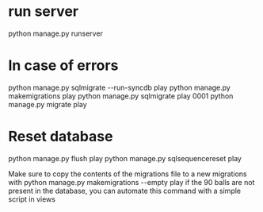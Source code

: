 # run server
python manage.py runserver

# In case of errors
python manage.py sqlmigrate --run-syncdb play
python manage.py makemigrations play
python manage.py sqlmigrate play 0001
python manage.py migrate play

# Reset database
python manage.py flush play
python manage.py sqlsequencereset play

Make sure to copy the contents of the migrations file to a new migrations with 
python manage.py makemigrations --empty play
if the 90 balls are not present in the database, you can automate this command with a simple script in views
